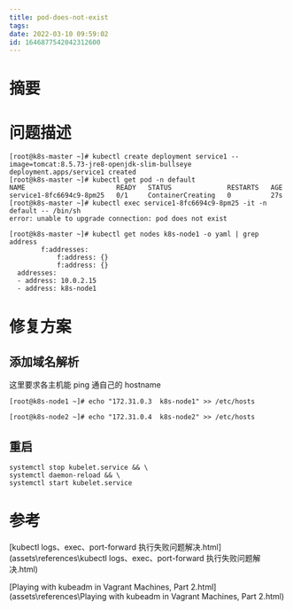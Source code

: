```yaml
---
title: pod-does-not-exist
tags: 
date: 2022-03-10 09:59:02
id: 1646877542042312600
---
```

# 摘要







# 问题描述

```
[root@k8s-master ~]# kubectl create deployment service1 --image=tomcat:8.5.73-jre8-openjdk-slim-bullseye
deployment.apps/service1 created
[root@k8s-master ~]# kubectl get pod -n default
NAME                       READY   STATUS              RESTARTS   AGE
service1-8fc6694c9-8pm25   0/1     ContainerCreating   0          27s
[root@k8s-master ~]# kubectl exec service1-8fc6694c9-8pm25 -it -n default -- /bin/sh
error: unable to upgrade connection: pod does not exist
```





```
[root@k8s-master ~]# kubectl get nodes k8s-node1 -o yaml | grep address
        f:addresses:
            f:address: {}
            f:address: {}
  addresses:
  - address: 10.0.2.15
  - address: k8s-node1

```



# 修复方案

## 添加域名解析

这里要求各主机能 ping 通自己的 hostname 

```
[root@k8s-node1 ~]# echo "172.31.0.3  k8s-node1" >> /etc/hosts
```

```
[root@k8s-node2 ~]# echo "172.31.0.4  k8s-node2" >> /etc/hosts
```

## 重启

```
systemctl stop kubelet.service && \
systemctl daemon-reload && \
systemctl start kubelet.service
```

# 参考

 [kubectl logs、exec、port-forward 执行失败问题解决.html](assets\references\kubectl logs、exec、port-forward 执行失败问题解决.html) 

 [Playing with kubeadm in Vagrant Machines, Part 2.html](assets\references\Playing with kubeadm in Vagrant Machines, Part 2.html) 
